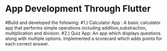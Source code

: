 # App Development Through Flutter
#Bulid and developed the following:
#1.) Calculator App : A basic calculator app that performs simple operations including addition,substraction, multiplication and division.
#2.) Quiz App: An app which displays questions along with  multiple options. Implemented a scorecard which adds points for each correct answer.
